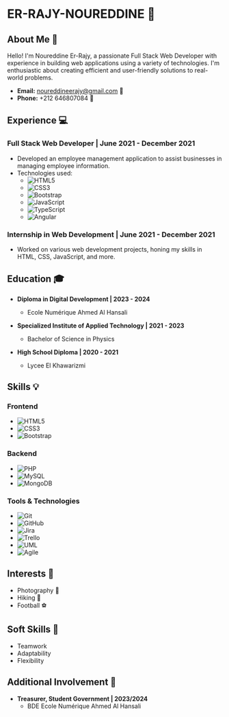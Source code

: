 # ER-RAJY-NOUREDDINE 🚀

## About Me 💼

Hello! I'm Noureddine Er-Rajy, a passionate Full Stack Web Developer with experience in building web applications using a variety of technologies. I'm enthusiastic about creating efficient and user-friendly solutions to real-world problems.

- **Email:** noureddineerajy@gmail.com 📧
- **Phone:** +212 646807084 📱

## Experience 💻

### Full Stack Web Developer | June 2021 - December 2021
- Developed an employee management application to assist businesses in managing employee information.
- Technologies used: 
  - ![HTML5](https://img.shields.io/badge/-HTML5-E34F26?style=flat-square&logo=html5&logoColor=white)
  - ![CSS3](https://img.shields.io/badge/-CSS3-1572B6?style=flat-square&logo=css3&logoColor=white)
  - ![Bootstrap](https://img.shields.io/badge/-Bootstrap-563D7C?style=flat-square&logo=bootstrap&logoColor=white)
  - ![JavaScript](https://img.shields.io/badge/-JavaScript-F7DF1E?style=flat-square&logo=javascript&logoColor=black)
  - ![TypeScript](https://img.shields.io/badge/-TypeScript-007ACC?style=flat-square&logo=typescript&logoColor=white)
  - ![Angular](https://img.shields.io/badge/-Angular-DD0031?style=flat-square&logo=angular&logoColor=white)

### Internship in Web Development | June 2021 - December 2021
- Worked on various web development projects, honing my skills in HTML, CSS, JavaScript, and more.

## Education 🎓

- **Diploma in Digital Development | 2023 - 2024**
  - Ecole Numérique Ahmed Al Hansali

- **Specialized Institute of Applied Technology | 2021 - 2023**
  - Bachelor of Science in Physics

- **High School Diploma | 2020 - 2021**
  - Lycee El Khawarizmi

## Skills 💡

### Frontend
- ![HTML5](https://img.shields.io/badge/-HTML5-E34F26?style=flat-square&logo=html5&logoColor=white)
- ![CSS3](https://img.shields.io/badge/-CSS3-1572B6?style=flat-square&logo=css3&logoColor=white)
- ![Bootstrap](https://img.shields.io/badge/-Bootstrap-563D7C?style=flat-square&logo=bootstrap&logoColor=white)

### Backend
- ![PHP](https://img.shields.io/badge/-PHP-777BB4?style=flat-square&logo=php&logoColor=white)
- ![MySQL](https://img.shields.io/badge/-MySQL-4479A1?style=flat-square&logo=mysql&logoColor=white)
- ![MongoDB](https://img.shields.io/badge/-MongoDB-47A248?style=flat-square&logo=mongodb&logoColor=white)

### Tools & Technologies
- ![Git](https://img.shields.io/badge/-Git-F05032?style=flat-square&logo=git&logoColor=white)
- ![GitHub](https://img.shields.io/badge/-GitHub-181717?style=flat-square&logo=github&logoColor=white)
- ![Jira](https://img.shields.io/badge/-Jira-0052CC?style=flat-square&logo=jira&logoColor=white)
- ![Trello](https://img.shields.io/badge/-Trello-0079BF?style=flat-square&logo=trello&logoColor=white)
- ![UML](https://img.shields.io/badge/-UML-858585?style=flat-square&logo=uml&logoColor=white)
- ![Agile](https://img.shields.io/badge/-Agile-47CC59?style=flat-square&logo=agile&logoColor=white)

## Interests 🌟

- Photography 📸
- Hiking 🥾
- Football ⚽

## Soft Skills 🤝

- Teamwork
- Adaptability
- Flexibility

## Additional Involvement 🎉

- **Treasurer, Student Government | 2023/2024**
  - BDE Ecole Numérique Ahmed Al Hansali

